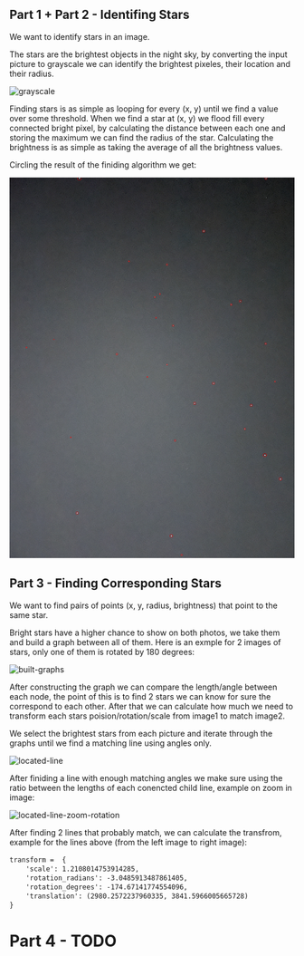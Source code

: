 ## Part 1 + Part 2 - Identifing Stars

We want to identify stars in an image.

The stars are the brightest objects in the night sky, by converting the input picture to grayscale we can identify the brightest pixeles, their location and their radius.

![grayscale](ReadmeImages/grayscale.jpg)

Finding stars is as simple as looping for every (x, y) until we find a value over some threshold. When we find a star at (x, y) we flood fill every connected
bright pixel, by calculating the distance between each one and storing the maximum we can find the radius of the star. Calculating the brightness is as 
simple as taking the average of all the brightness values.

Circling the result of the finiding algorithm we get:

![foundstars](ReadmeImages/foundstars.jpg)

## Part 3 - Finding Corresponding Stars

We want to find pairs of points (x, y, radius, brightness) that point to the same star.

Bright stars have a higher chance to show on both photos, we take them and build a graph between all of them. Here is an exmple for 2 images of stars, only one
of them is rotated by 180 degrees:

![built-graphs](ReadmeImages/graphs_example.jpg)

After constructing the graph we can compare the length/angle between each node, the point of this is to find 2 stars we can know for sure the correspond to each other.
After that we can calculate how much we need to transform each stars poision/rotation/scale from image1 to match image2.

We select the brightest stars from each picture and iterate through the graphs until we find a matching line using angles only.

![located-line](ReadmeImages/located-lines.jpg)


After finiding a line with enough matching angles we make sure using the ratio between the lengths of each conencted child line, example on zoom in image:

![located-line-zoom-rotation](/ReadmeImages/match_zoom_rotate.jpg)

After finding 2 lines that probably match, we can calculate the transfrom, example for the lines above (from the left image to right image):

```
transform =  {
    'scale': 1.2108014753914285,
    'rotation_radians': -3.0485913487861405,
    'rotation_degrees': -174.67141774554096,
    'translation': (2980.2572237960335, 3841.5966005665728)
}
```

# Part 4 - TODO 